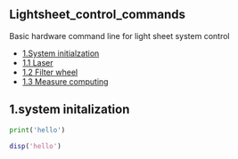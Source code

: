 ## Lightsheet_control_commands
Basic hardware command line for light sheet system control 

* [1.System initialzation](#1)
 * [1.1 Laser](#1.1)
 * [1.2 Filter wheel](#1.2)
 * [1.3 Measure computing](#1.3])

<h2 id='1'>1.system initalization</h2>

```python
print('hello')
```

```Matlab
disp('hello')
```
